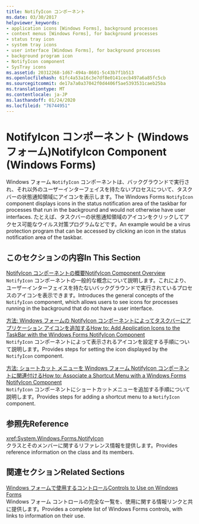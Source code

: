 ```yaml
---
title: NotifyIcon コンポーネント
ms.date: 03/30/2017
helpviewer_keywords:
- application icons [Windows Forms], background processes
- context menus [Windows Forms], for background processes
- status tray icon
- system tray icons
- user interface [Windows Forms], for background processes
- background program icon
- NotifyIcon component
- SysTray icons
ms.assetid: 20312268-1d67-494a-8601-5c43b7f1b513
ms.openlocfilehash: 61fc4a53a16c3e7df8e0141cecb497a6a85fc5cb
ms.sourcegitcommit: de17a7a0a37042f0d4406f5ae5393531caeb25ba
ms.translationtype: MT
ms.contentlocale: ja-JP
ms.lasthandoff: 01/24/2020
ms.locfileid: "76744951"
---
```

# <a name="notifyicon-component-windows-forms"></a><span data-ttu-id="f4ad0-102">NotifyIcon コンポーネント (Windows フォーム)</span><span class="sxs-lookup"><span data-stu-id="f4ad0-102">NotifyIcon Component (Windows Forms)</span></span>
<span data-ttu-id="f4ad0-103">Windows フォーム `NotifyIcon` コンポーネントは、バックグラウンドで実行され、それ以外のユーザーインターフェイスを持たないプロセスについて、タスクバーの状態通知領域にアイコンを表示します。</span><span class="sxs-lookup"><span data-stu-id="f4ad0-103">The Windows Forms `NotifyIcon` component displays icons in the status notification area of the taskbar for processes that run in the background and would not otherwise have user interfaces.</span></span> <span data-ttu-id="f4ad0-104">たとえば、タスクバーの状態通知領域のアイコンをクリックしてアクセス可能なウイルス対策プログラムなどです。</span><span class="sxs-lookup"><span data-stu-id="f4ad0-104">An example would be a virus protection program that can be accessed by clicking an icon in the status notification area of the taskbar.</span></span>  
  
## <a name="in-this-section"></a><span data-ttu-id="f4ad0-105">このセクションの内容</span><span class="sxs-lookup"><span data-stu-id="f4ad0-105">In This Section</span></span>  
 [<span data-ttu-id="f4ad0-106">NotifyIcon コンポーネントの概要</span><span class="sxs-lookup"><span data-stu-id="f4ad0-106">NotifyIcon Component Overview</span></span>](notifyicon-component-overview-windows-forms.md)  
 <span data-ttu-id="f4ad0-107">`NotifyIcon` コンポーネントの一般的な概念について説明します。これにより、ユーザーインターフェイスを持たないバックグラウンドで実行されているプロセスのアイコンを表示できます。</span><span class="sxs-lookup"><span data-stu-id="f4ad0-107">Introduces the general concepts of the `NotifyIcon` component, which allows users to see icons for processes running in the background that do not have a user interface.</span></span>  
  
 [<span data-ttu-id="f4ad0-108">方法: Windows フォームの NotifyIcon コンポーネントによってタスクバーにアプリケーション アイコンを追加する</span><span class="sxs-lookup"><span data-stu-id="f4ad0-108">How to: Add Application Icons to the TaskBar with the Windows Forms NotifyIcon Component</span></span>](app-icons-to-the-taskbar-with-wf-notifyicon.md)  
 <span data-ttu-id="f4ad0-109">`NotifyIcon` コンポーネントによって表示されるアイコンを設定する手順について説明します。</span><span class="sxs-lookup"><span data-stu-id="f4ad0-109">Provides steps for setting the icon displayed by the `NotifyIcon` component.</span></span>  
  
 [<span data-ttu-id="f4ad0-110">方法: ショートカット メニューを Windows フォーム NotifyIcon コンポーネントに関連付ける</span><span class="sxs-lookup"><span data-stu-id="f4ad0-110">How to: Associate a Shortcut Menu with a Windows Forms NotifyIcon Component</span></span>](how-to-associate-a-shortcut-menu-with-a-windows-forms-notifyicon-component.md)  
 <span data-ttu-id="f4ad0-111">`NotifyIcon` コンポーネントにショートカットメニューを追加する手順について説明します。</span><span class="sxs-lookup"><span data-stu-id="f4ad0-111">Provides steps for adding a shortcut menu to a `NotifyIcon` component.</span></span>  
  
## <a name="reference"></a><span data-ttu-id="f4ad0-112">参照先</span><span class="sxs-lookup"><span data-stu-id="f4ad0-112">Reference</span></span>  
 <xref:System.Windows.Forms.NotifyIcon>  
 <span data-ttu-id="f4ad0-113">クラスとそのメンバーに関するリファレンス情報を提供します。</span><span class="sxs-lookup"><span data-stu-id="f4ad0-113">Provides reference information on the class and its members.</span></span>  
  
## <a name="related-sections"></a><span data-ttu-id="f4ad0-114">関連セクション</span><span class="sxs-lookup"><span data-stu-id="f4ad0-114">Related Sections</span></span>  
 [<span data-ttu-id="f4ad0-115">Windows フォームで使用するコントロール</span><span class="sxs-lookup"><span data-stu-id="f4ad0-115">Controls to Use on Windows Forms</span></span>](controls-to-use-on-windows-forms.md)  
 <span data-ttu-id="f4ad0-116">Windows フォーム コントロールの完全な一覧を、使用に関する情報リンクと共に提供します。</span><span class="sxs-lookup"><span data-stu-id="f4ad0-116">Provides a complete list of Windows Forms controls, with links to information on their use.</span></span>
